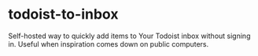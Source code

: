 todoist-to-inbox
================

Self-hosted way to quickly add items to Your Todoist inbox without signing in. Useful when inspiration comes down on public computers.
